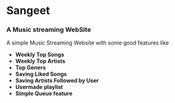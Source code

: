 # Sangeet
### A Music streaming WebSite

A simple Music Streaming Website with some good features like 
* **Weekly Top Songs**
* **Weekly Top Artists**
* **Top Geners**
* **Saving Liked Songs**
* **Saving Artists Followed by User**
* **Usermade playlist**
* **Simple Queue feature**

